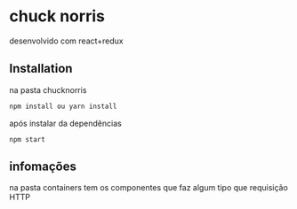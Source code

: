 # chuck norris

desenvolvido com react+redux

## Installation

na pasta chucknorris

```bash
npm install ou yarn install


```
após instalar da dependências
```
npm start
```

## infomações

na pasta containers tem os componentes que faz algum tipo que requisição HTTP 


